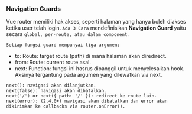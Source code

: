
### Navigation Guards
Vue router memiliki hak akses, seperti halaman yang hanya boleh diakses ketika user telah login.
`Ada 3 Cara` mendefinisikan **Navigation Guard** yaitu secara `global, per-route, atau dalam component`.

`Setiap fungsi guard mempunyai tiga argumen:`
- to: Route: target route (path) di mana halaman akan diredirect.
- from: Route: current route asal.
- next: Function: fungsi ini hasrus dipanggil untuk menyelesaikan hook. Aksinya tergantung pada argumen yang dilewatkan via next. 
```
next(): navigasi akan dilanjutkan.
next(false): navigasi akan dibatalkan.
next('/') or next({ path: '/' }): redirect ke route lain.
next(error): (2.4.0+) navigasi akan dibatalkan dan error akan dikirimkan ke callbacks via router.onError().
```
